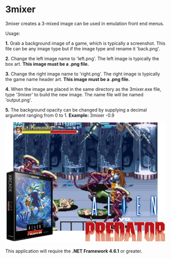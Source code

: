 # 3mixer
3mixer creates a 3-mixed image can be used in emulation front end menus. 

Usage: 

**1.** Grab a background image of a game, which is typically a screenshot. This file can be any image type but if the image type and rename it 'back.png'.

**2.** Change the left image name to 'left.png'. The left image is typically the box art. **This image must be a .png file.**

**3.** Change the right image name to 'right.png'. The right image is typically the game name header art. **This image must be a .png file.**

**4.** When the image are placed in the same directory as the 3mixer.exe file, type '3mixer' to build the new image. The name file will be named 'output.png'.

**5.** The background opacity can be changed by supplying a decimal argument ranging from 0 to 1. **Example:** 3mixer -0.9

![Example image](https://github.com/bgillman22/3mixer/blob/master/output.png?raw=true)


This application will require the **.NET Framework 4.6.1** or greater.
